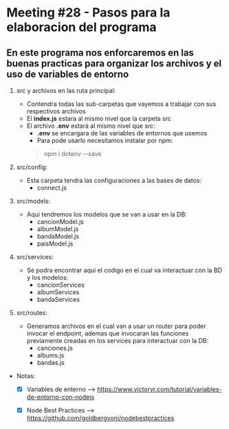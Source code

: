 # Meeting #28 - Pasos para la elaboracion del programa

## En este programa nos enforcaremos en las buenas practicas para organizar los archivos y el uso de variables de entorno

1. src y archivos en las ruta principal:
	- Contendra todas las sub-carpetas que vayemos a trabajar con sus respectivos archivos
	- El **index.js** estara al mismo nivel que la carpeta src
	- El archivo **.env**  estará al mismo nivel que src:
		- **.env** se encargara de las variables de entornos que usemos
		- Para pode usarlo necesitamos instalar por npm:
		> npm i dotenv --save


2. src/config:
	- Esta carpeta tendra las configuraciones a las bases de datos:
		- connect.js

3. src/models:
	- Aqui tendremos los modelos que se van a usar en la DB:
		- cancionModel.js
		- albumModel.js
		- bandaModel.js
		- paisModel.js

4. src/services:
	- Se podra encontrar aqui el codigo en el cual va interactuar con la BD y los modelos:
		- cancionServices
		- albumServices
		- bandaServices

5. src/routes:
	- Generamos archivos en el cual van a usar un router para poder invocar el endpoint, ademas que invocaran las funciones previamente creadas en los services para interactuar con la DB:
		- canciones.js
		- albums.js
		- bandas.js
		
- Notas:
	- [X] Variables de enterno --> https://www.victorvr.com/tutorial/variables-de-entorno-con-nodejs
	- [x] Node Best Practices --> https://github.com/goldbergyoni/nodebestpractices

